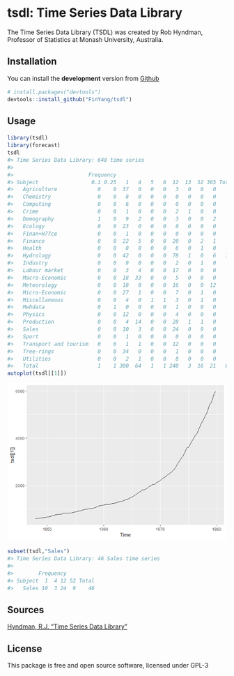 
<!-- README.md is generated from README.Rmd. Please edit that file -->

# tsdl: Time Series Data Library

The Time Series Data Library (TSDL) was created by Rob Hyndman,
Professor of Statistics at Monash University, Australia.

## Installation

You can install the **development** version from
[Github](https://github.com/FinYang/tsdl)

``` r
# install.packages("devtools")
devtools::install_github("FinYang/tsdl")
```

## Usage

``` r
library(tsdl)
library(forecast)
tsdl
#> Time Series Data Library: 648 time series  
#> 
#>                        Frequency
#> Subject                 0.1 0.25   1   4   5   6  12  13  52 365 Total
#>   Agriculture             0    0  37   0   0   0   3   0   0   0    40
#>   Chemistry               0    0   8   0   0   0   0   0   0   0     8
#>   Computing               0    0   6   0   0   0   0   0   0   0     6
#>   Crime                   0    0   1   0   0   0   2   1   0   0     4
#>   Demography              1    0   9   2   0   0   3   0   0   2    17
#>   Ecology                 0    0  23   0   0   0   0   0   0   0    23
#>   Finan+H77ce             0    0   1   0   0   0   0   0   0   0     1
#>   Finance                 0    0  22   5   0   0  20   0   2   1    50
#>   Health                  0    0   8   0   0   0   6   0   1   0    15
#>   Hydrology               0    0  42   0   0   0  78   1   0   6   127
#>   Industry                0    0   9   0   0   0   2   0   1   0    12
#>   Labour market           0    0   3   4   0   0  17   0   0   0    24
#>   Macro-Economic          0    0  18  33   0   0   5   0   0   0    56
#>   Meteorology             0    0  18   0   0   0  16   0   0  12    46
#>   Micro-Economic          0    0  27   1   0   0   7   0   1   0    36
#>   Miscellaneous           0    0   4   0   1   1   3   0   1   0    10
#>   Mwhdata                 0    1   0   0   0   0   1   0   0   0     2
#>   Physics                 0    0  12   0   0   0   4   0   0   0    16
#>   Production              0    0   4  14   0   0  28   1   1   0    48
#>   Sales                   0    0  10   3   0   0  24   0   9   0    46
#>   Sport                   0    0   1   0   0   0   0   0   0   0     1
#>   Transport and tourism   0    0   1   1   0   0  12   0   0   0    14
#>   Tree-rings              0    0  34   0   0   0   1   0   0   0    35
#>   Utilities               0    0   2   1   0   0   8   0   0   0    11
#>   Total                   1    1 300  64   1   1 240   3  16  21   648
autoplot(tsdl[[1]])
```

![](man/figures/README-usage-1.png)<!-- -->

``` r
subset(tsdl,"Sales")
#> Time Series Data Library: 46 Sales time series  
#> 
#>        Frequency
#> Subject  1  4 12 52 Total
#>   Sales 10  3 24  9    46
```

## Sources

[Hyndman, R.J. “Time Series Data
Library”](https://datamarket.com/data/list/?q=provider:tsdl)

## License

This package is free and open source software, licensed under GPL-3
